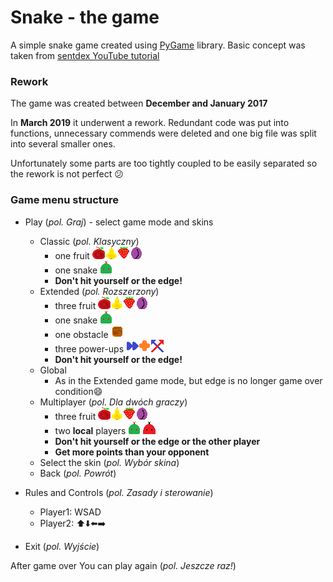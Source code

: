 # Snake - the game

A simple snake game created using [PyGame](www.pygame.org) library.
Basic concept was taken from [sentdex YouTube tutorial](https://www.youtube.com/watch?v=ujOTNg17LjI&list=PLQVvvaa0QuDdLkP8MrOXLe_rKuf6r80KO&index=1)

### Rework
The game was created between **December and January 2017**

In **March 2019** it underwent a rework. Redundant code was put into functions, unnecessary commends were deleted and one big file was split into several smaller ones.

Unfortunately some parts are too tightly coupled to be easily separated so the rework is not perfect :confused:

### Game menu structure
* Play (_pol. Graj_) - select game mode and skins
    * Classic (_pol. Klasyczny_)
        * one fruit ![fruit](graphics/fruit1.png)![fruit](graphics/fruit2.png)![fruit](graphics/fruit3.png)![fruit](graphics/fruit4.png)
        * one snake ![snake](graphics/head1.png)
        * **Don't hit yourself or the edge!**
    * Extended (_pol. Rozszerzony_)
        * three fruit ![fruit](graphics/fruit1.png)![fruit](graphics/fruit2.png)![fruit](graphics/fruit3.png)![fruit](graphics/fruit4.png)
        * one snake ![snake](graphics/head1.png)
        * one obstacle ![obstacle](graphics/obstacle.png)
        * three power-ups ![powerUp](graphics/speed.png)![powerUp](graphics/bonus.png)![powerUp](graphics/shift.png)
        * **Don't hit yourself or the edge!**
    * Global
        * As in the Extended game mode, but edge is no longer game over condition:smile:
    * Multiplayer (_pol. Dla dwóch graczy_)
        * three fruit ![fruit](graphics/fruit1.png)![fruit](graphics/fruit2.png)![fruit](graphics/fruit3.png)![fruit](graphics/fruit4.png)
        * two **local** players ![snake](graphics/head1.png) ![snake](graphics/head2.png)
        * **Don't hit yourself or the edge or the other player**
        * **Get more points than your opponent**
    * Select the skin (_pol. Wybór skina_)
    * Back (_pol. Powrót_)
    
* Rules and Controls (_pol. Zasady i sterowanie_)
    * Player1: WSAD
    * Player2: :arrow_up::arrow_down::arrow_left::arrow_right:
* Exit (_pol. Wyjście_)

After game over You can play again (_pol. Jeszcze raz!_)
